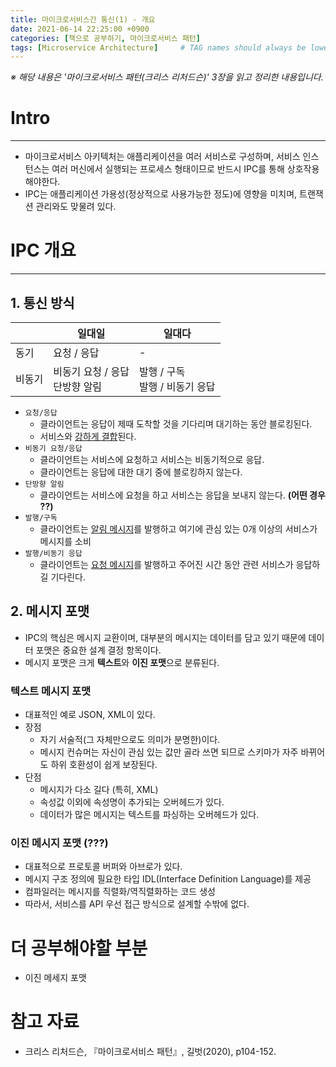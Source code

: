 ```yaml
---
title: 마이크로서비스간 통신(1) - 개요
date: 2021-06-14 22:25:00 +0900
categories: [책으로 공부하기, 마이크로서비스 패턴]
tags: [Microservice Architecture]     # TAG names should always be lowercase
---
```

*※ 해당 내용은 '마이크로서비스 패턴(크리스 리처드슨)' 3장을 읽고 정리한 내용입니다.*

# Intro
---
- 마이크로서비스 아키텍처는 애플리케이션을 여러 서비스로 구성하며, 서비스 인스턴스는 여러 머신에서 실행되는 프로세스 형태이므로
반드시 IPC를 통해 상호작용 해야한다.
- IPC는 애플리케이션 가용성(정상적으로 사용가능한 정도)에 영향을 미치며, 트랜잭션 관리와도 맞물려 있다.

# IPC 개요
---
## 1. 통신 방식

|   | 일대일 | 일대다 |
|---|--------|--------|
|동기|  요청 / 응답 | - |
|비동기|비동기 요청 / 응답 <br> 단방향 알림 | 발행 / 구독 <br> 발행 / 비동기 응답 |

- `요청/응답`
  - 클라이언트는 응답이 제때 도착할 것을 기다리며 대기하는 동안 블로킹된다.
  - 서비스와 <u>강하게 결합</u>된다.
- `비동기 요청/응답`
  - 클라이언트는 서비스에 요청하고 서비스는 비동기적으로 응답.
  - 클라이언트는 응답에 대한 대기 중에 블로킹하지 않는다.
- `단방향 알림`
  - 클라이언트는 서비스에 요청을 하고 서비스는 응답을 보내지 않는다. **(어떤 경우 ??)**
- `발행/구독`
  - 클라이언트는 <u>알림 메시지</u>를 발행하고 여기에 관심 있는 0개 이상의 서비스가 메시지를 소비
- `발행/비동기 응답`
  -  클라이언트는 <u>요청 메시지</u>를 발행하고 주어진 시간 동안 관련 서비스가 응답하길 기다린다.

## 2. 메시지 포맷
- IPC의 핵심은 메시지 교환이며, 대부분의 메시지는 데이터를 담고 있기 때문에 데이터 포맷은 중요한 설계 결정 항목이다.
- 메시지 포맷은 크게 **텍스트**와 **이진 포맷**으로 분류된다.

### 텍스트 메시지 포맷
- 대표적인 예로 JSON, XML이 있다.
- 장점
  - 자기 서술적(그 자체만으로도 의미가 분명한)이다.
  - 메시지 컨슈머는 자신이 관심 있는 값만 골라 쓰면 되므로 스키마가 자주 바뀌어도 하위 호환성이 쉽게 보장된다.
- 단점
  - 메시지가 다소 길다 (특히, XML)
  - 속성값 이외에 속성명이 추가되는 오버헤드가 있다.
  - 데이터가 많은 메시지는 텍스트를 파싱하는 오버헤드가 있다.

### 이진 메시지 포맷 (???)
- 대표적으로 프로토콜 버퍼와 아브로가 있다.
- 메시지 구조 정의에 필요한 타입 IDL(Interface Definition Language)를 제공
- 컴파일러는 메시지를 직렬화/역직렬화하는 코드 생성
- 따라서, 서비스를 API 우선 접근 방식으로 설계할 수밖에 없다.

# 더 공부해야할 부분
- 이진 메세지 포맷

# 참고 자료
- 크리스 리처드슨, 『마이크로서비스 패턴』, 길벗(2020), p104-152.

